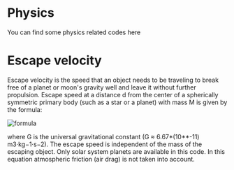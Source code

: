 # Physics
You can find some physics related codes here


# Escape velocity


Escape velocity is the speed that an object needs to be traveling to break free of a planet or moon's gravity well and leave it without further propulsion.
Escape speed at a distance d from the center of a spherically symmetric primary body (such as a star or a planet) with mass M is given by the formula:


![formula](https://wikimedia.org/api/rest_v1/media/math/render/svg/d633769f839f47fc06a0f469de082ad7ccf31f94)


where G is the universal gravitational constant (G ≈ 6.67*(10**-11) m3·kg−1·s−2).
The escape speed is independent of the mass of the escaping object.
Only solar system planets are available in this code.
In this equation atmospheric friction (air drag) is not taken into account.
